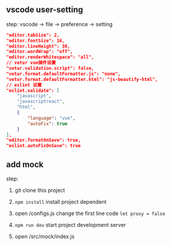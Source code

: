 ## vscode user-setting

step: vscode -> file -> preference -> setting

```json
"editor.tabSize": 2,
"editor.fontSize": 16,
"editor.lineHeight": 30,
"editor.wordWrap": "off",
"editor.renderWhitespace": "all",
// vetur vue插件设置
"vetur.validation.script": false,
"vetur.format.defaultFormatter.js": "none",
"vetur.format.defaultFormatter.html": "js-beautify-html",
// eslint 设置
"eslint.validate": [
    "javascript",
    "javascriptreact",
    "html",
    {
        "language": "vue",
        "autoFix": true
    }
],
"editor.formatOnSave": true,
"eslint.autoFixOnSave": true
```

## add mock

step:

1. git clone this project

2. `npm install` install project dependent

3. open /configs.js change the first line code `let proxy = false`

4. `npm run dev` start project development server

5. open /src/mock/index.js
